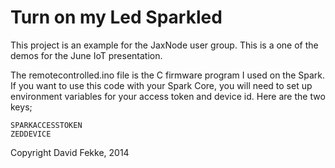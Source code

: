 # Turn on my Led Sparkled

This project is an example for the JaxNode user group. This is a one of the demos for the June IoT presentation.

The remotecontrolled.ino file is the C firmware program I used on the Spark. If you want to use this code with your Spark Core, you will need to set up environment variables for your access token and device id. Here are the two keys;

```
SPARKACCESSTOKEN
ZEDDEVICE
```

Copyright David Fekke, 2014
